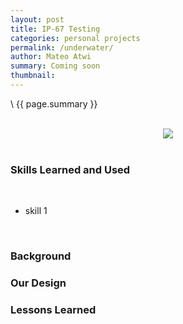 ```yaml
---
layout: post
title: IP-67 Testing
categories: personal projects
permalink: /underwater/
author: Mateo Atwi
summary: Coming soon
thumbnail:
---
```


\\
{{ page.summary }}

<br>

<div class="separator" style="clear: both; text-align: center;">
<a href='some image'><img src='some image' style="max-width: 49%; position: relative;"/></a>
</div>

<br>

### Skills Learned and Used

<br>

* skill 1

<br>

### Background

### Our Design


### Lessons Learned